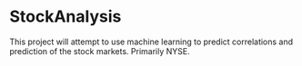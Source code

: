 # StockAnalysis
This project will attempt to use machine learning to predict correlations and prediction of the stock markets. Primarily NYSE.

